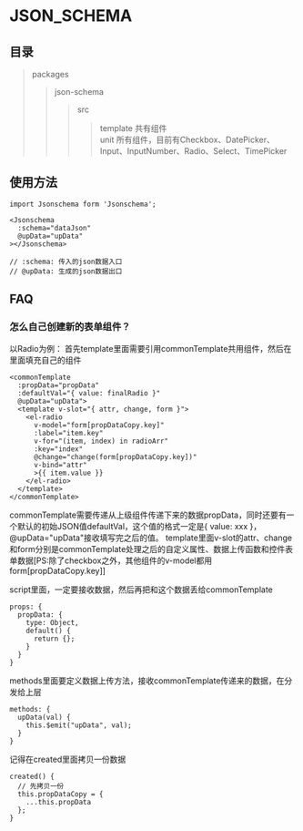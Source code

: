 # JSON_SCHEMA

## 目录

>packages 
>>json-schema 
>>>src 
>>>>template  共有组件  
>>>>unit 所有组件，目前有Checkbox、DatePicker、Input、InputNumber、Radio、Select、TimePicker

## 使用方法

```
import Jsonschema form 'Jsonschema';

<Jsonschema
  :schema="dataJson"
  @upData="upData"
></Jsonschema>

// :schema: 传入的json数据入口
// @upData: 生成的json数据出口
```

## FAQ 
### 怎么自己创建新的表单组件？

以Radio为例：
首先template里面需要引用commonTemplate共用组件，然后在里面填充自己的组件

```
<commonTemplate
  :propData="propData"
  :defaultVal="{ value: finalRadio }"
  @upData="upData">
  <template v-slot="{ attr, change, form }">
    <el-radio
      v-model="form[propDataCopy.key]"
      :label="item.key"
      v-for="(item, index) in radioArr"
      :key="index"
      @change="change(form[propDataCopy.key])"
      v-bind="attr"
      >{{ item.value }}
    </el-radio>
  </template>
</commonTemplate>
```
commonTemplate需要传递从上级组件传递下来的数据propData，同时还要有一个默认的初始JSON值defaultVal，这个值的格式一定是{ value: xxx }，@upData="upData"接收填写完之后的值。
template里面v-slot的attr、change和form分别是commonTemplate处理之后的自定义属性、数据上传函数和控件表单数据[PS:除了checkbox之外，其他组件的v-model都用form[propDataCopy.key]]

script里面，一定要接收数据，然后再把和这个数据丢给commonTemplate
```
props: {
  propData: {
    type: Object,
    default() {
      return {};
    }
  }
}
```
methods里面要定义数据上传方法，接收commonTemplate传递来的数据，在分发给上层
```
methods: {
  upData(val) {
    this.$emit("upData", val);
  }
}
```

记得在created里面拷贝一份数据
```
created() {
  // 先拷贝一份
  this.propDataCopy = {
    ...this.propData
  };
}
```
